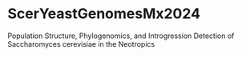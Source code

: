 # ScerYeastGenomesMx2024
Population Structure, Phylogenomics, and Introgression Detection of Saccharomyces cerevisiae in the Neotropics
